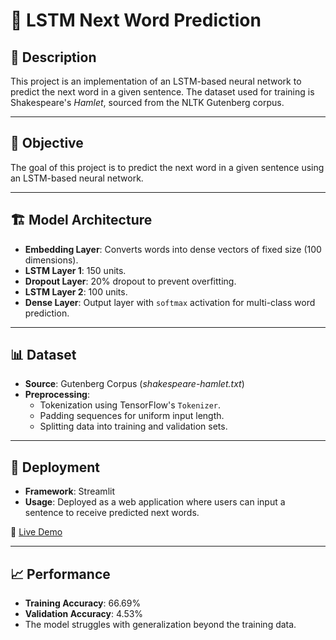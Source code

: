 # 🚀 LSTM Next Word Prediction

## 📖 Description
This project is an implementation of an LSTM-based neural network to predict the next word in a given sentence. The dataset used for training is Shakespeare's *Hamlet*, sourced from the NLTK Gutenberg corpus. 

---

## 🎯 Objective
The goal of this project is to predict the next word in a given sentence using an LSTM-based neural network.

---

## 🏗️ Model Architecture
- **Embedding Layer**: Converts words into dense vectors of fixed size (100 dimensions).
- **LSTM Layer 1**: 150 units.
- **Dropout Layer**: 20% dropout to prevent overfitting.
- **LSTM Layer 2**: 100 units.
- **Dense Layer**: Output layer with `softmax` activation for multi-class word prediction.

---

## 📊 Dataset
- **Source**: Gutenberg Corpus (*shakespeare-hamlet.txt*)
- **Preprocessing**:
  - Tokenization using TensorFlow's `Tokenizer`.
  - Padding sequences for uniform input length.
  - Splitting data into training and validation sets.

---

## 🚀 Deployment
- **Framework**: Streamlit
- **Usage**: Deployed as a web application where users can input a sentence to receive predicted next words.

🔗 [Live Demo](https://lstmnextword-fm25q8wmqz54h4fbd7f2qm.streamlit.app/)

---

## 📈 Performance
- **Training Accuracy**: 66.69%
- **Validation Accuracy**: 4.53%
- The model struggles with generalization beyond the training data.

